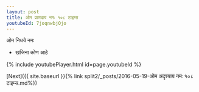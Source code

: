 ```yaml
---
layout: post
title: ओम प्राणदाय नमः १०८ टाइम्स
youtubeId: 7joqnwbjOjo
---
```

 
 
 ओम निधये नमः  
 
 -  खजिना कोण आहे 
 
  
 
  
 
 
 
 
 
 


{% include youtubePlayer.html id=page.youtubeId %}
 
[Next]({{ site.baseurl }}{% link  split2/_posts/2016-05-19-ओम अदृश्याय नमः १०८ टाइम्स.md%})
 
